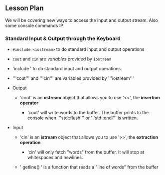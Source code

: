 ## Lesson Plan

We will be covering new ways to access the input and output stream. Also some console commands :P

### Standard Input & Output through the Keyboard
* `#include <iostream>` to do standard input and output operations
* ```cout``` and ```cin``` are *variables* provided by ```iostream```

* 'include <iostream>' to do standard input and output operations
* '''cout''' and '''cin''' are variables provided by '''iostream'''

* Output
   * 'cout' is an **ostream** object that allows you to use '<<', the **insertion operator**

      * 'cout' will write words to the buffer. The buffer prints to the console when '''std::flush''' or '''std::endl''' is written.

* Input
   * 'cin' is an **istream** object that allows you to use '>>', the **extraction operation**

      * 'cin' will only fetch "words" from the buffer. It will stop at whitespaces and newlines.

   * ' getline() ' is a function that reads a "line of words" from the buffer

